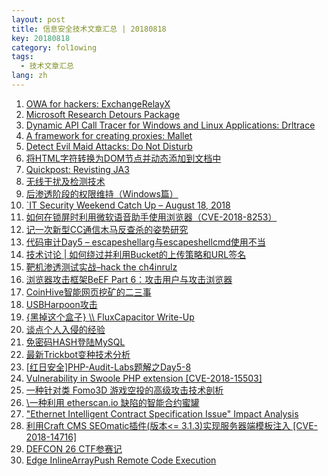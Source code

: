 ```yaml
---
layout: post
title: 信息安全技术文章汇总 | 20180818
key: 20180818
category: fol1owing
tags:
  - 技术文章汇总
lang: zh
---
```

1. [OWA for hackers: ExchangeRelayX](https://n0where.net/owa-for-hackers-exchangerelayx)
2. [Microsoft Research Detours Package](https://n0where.net/microsoft-research-detours-package)
3. [Dynamic API Call Tracer for Windows and Linux Applications: Drltrace](https://n0where.net/dynamic-api-call-tracer-for-windows-and-linux-applications-drltrace)
4. [A framework for creating proxies: Mallet](https://n0where.net/a-framework-for-creating-proxies-mallet)
5. [Detect Evil Maid Attacks: Do Not Disturb](https://n0where.net/detect-evil-maid-attacks-do-not-disturb)
6. [将HTML字符转换为DOM节点并动态添加到文档中](http://www.cnblogs.com/xuanhun/p/9499348.html)
7. [Quickpost: Revisting JA3](https://blog.didierstevens.com/2018/08/18/quickpost-revisting-ja3/)
8. [无线干扰及检测技术](http://www.freebuf.com/articles/wireless/181008.html)
9. [后渗透阶段的权限维持（Windows篇）](http://www.freebuf.com/articles/web/180581.html)
10. [`IT Security Weekend Catch Up – August 18, 2018](https://badcyber.com/it-security-weekend-catch-up-august-18-2018/)
11. [如何在锁屏时利用微软语音助手使用浏览器（CVE-2018-8253）](https://www.anquanke.com/post/id/156591)
12. [记一次新型CC通信木马反查杀的姿势研究](http://www.freebuf.com/articles/terminal/181353.html)
13. [代码审计Day5 – escapeshellarg与escapeshellcmd使用不当](https://www.secpulse.com/archives/74529.html)
14. [技术讨论 \| 如何绕过并利用Bucket的上传策略和URL签名](http://www.freebuf.com/articles/web/180318.html)
15. [靶机渗透测试实战–hack the ch4inrulz](http://www.4hou.com/technology/13140.html)
16. [浏览器攻击框架BeEF Part 6：攻击用户与攻击浏览器](http://www.freebuf.com/articles/web/178512.html)
17. [CoinHive智能网页挖矿的二三事](http://www.freebuf.com/vuls/181267.html)
18. [USBHarpoon攻击](https://bbs.ichunqiu.com/thread-44543-1-1.html%5D)
19. [{黑掉这个盒子} \\\\ FluxCapacitor Write-Up](https://bbs.ichunqiu.com/thread-44534-1-1.html)
20. [谈点个人入侵的经验](https://bbs.ichunqiu.com/thread-44525-1-1.html)
21. [免密码HASH登陆MySQL](https://bbs.ichunqiu.com/thread-44524-1-1.html)
22. [最新Trickbot变种技术分析](http://xz.aliyun.com/t/2598%5C)
23. [\[红日安全\]PHP-Audit-Labs题解之Day5-8](https://xz.aliyun.com/t/2597)
24. [Vulnerability in Swoole PHP extension \[CVE-2018-15503\]](http://wiki.ioin.in/url/NJXA)
25. [一种针对类 Fomo3D 游戏空投的高级攻击技术剖析](https://paper.seebug.org/672/)
26. [\一种利用 etherscan.io 缺陷的智能合约蜜罐](https://paper.seebug.org/671/)
27. ["Ethernet Intelligent Contract Specification Issue" Impact Analysis](https://paper.seebug.org/670/)
28. [利用Craft CMS SEOmatic插件(版本<= 3.1.3)实现服务器端模板注入 \[CVE-2018-14716\]](http://wiki.ioin.in/url/xoLl)
29. [DEFCON 26 CTF参赛记](http://wiki.ioin.in/url/dp4o)
30. [Edge InlineArrayPush Remote Code Execution](http://wiki.ioin.in/url/vZG0)